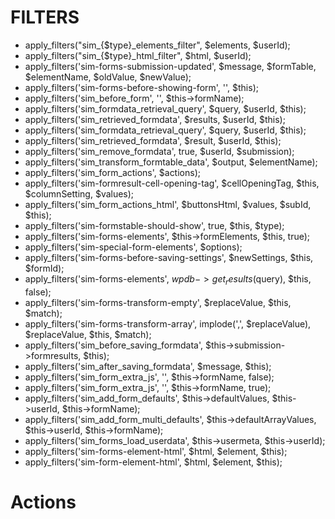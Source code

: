 # FILTERS
- apply_filters("sim_{$type}_elements_filter", $elements, $userId);
- apply_filters("sim_{$type}_html_filter", $html, $userId);
- apply_filters('sim-forms-submission-updated', $message, $formTable, $elementName, $oldValue, $newValue);
- apply_filters('sim-forms-before-showing-form', '', $this);
- apply_filters('sim_before_form', '', $this->formName);
- apply_filters('sim_formdata_retrieval_query', $query, $userId, $this);
- apply_filters('sim_retrieved_formdata', $results, $userId, $this);
- apply_filters('sim_formdata_retrieval_query', $query, $userId, $this);
- apply_filters('sim_retrieved_formdata', $result, $userId, $this);
- apply_filters('sim_remove_formdata', true, $userId, $submission);
- apply_filters('sim_transform_formtable_data', $output, $elementName);
- apply_filters('sim_form_actions', $actions);
- apply_filters('sim-formresult-cell-opening-tag', $cellOpeningTag, $this, $columnSetting, $values);
- apply_filters('sim_form_actions_html', $buttonsHtml, $values, $subId, $this);
- apply_filters('sim-formstable-should-show', true, $this, $type);
- apply_filters('sim-forms-elements', $this->formElements, $this, true);
- apply_filters('sim-special-form-elements', $options);
- apply_filters('sim-forms-before-saving-settings', $newSettings, $this, $formId);
- apply_filters('sim-forms-elements', $wpdb->get_results($query), $this, false);
- apply_filters('sim-forms-transform-empty', $replaceValue, $this, $match);
- apply_filters('sim-forms-transform-array', implode(',', $replaceValue), $replaceValue, $this, $match);
- apply_filters('sim_before_saving_formdata', $this->submission->formresults, $this);
- apply_filters('sim_after_saving_formdata', $message, $this);
- apply_filters('sim_form_extra_js', '', $this->formName, false);
- apply_filters('sim_form_extra_js', '', $this->formName, true);
- apply_filters('sim_add_form_defaults', $this->defaultValues, $this->userId, $this->formName);
- apply_filters('sim_add_form_multi_defaults', $this->defaultArrayValues, $this->userId, $this->formName);
- apply_filters('sim_forms_load_userdata', $this->usermeta, $this->userId);
- apply_filters('sim-forms-element-html', $html, $element, $this);
- apply_filters('sim-form-element-html', $html, $element, $this);

# Actions